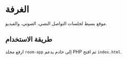 # الغرفة

موقع بسيط لجلسات التواصل النصي، الصوتي، والفيديو.

## طريقة الاستخدام
ارفع مجلد `room-app` إلى خادم يدعم PHP ثم افتح `index.html`.